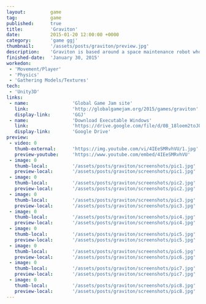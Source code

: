 ```yaml
---
layout: 		game
tag:			game
published:		true
title:  		'Graviton'
date:   		2015-01-20 12:00:00 +0000
category: 		'game ggj'
thumbnail:		'/assets/posts/graviton/preview.jpg'
description:	'Graviton is based around a space maintenance robot who must manipulate gravity to solve challenges and puzzles. The player starts off with gravity boots which allows them to traverse levels utilising slopes to change the direction of gravity. After finishing each level a new space-time manipulating ability is introduced to add more variation to the game. Such as: Anti-grav jump (inverting gravity at will), and Graviton bomb (Attracting physics objects using a localised gravity well).'
finished-date:	'January 30, 2015'
workedon:
 - 'Movement/Player'
 - 'Physics'
 - 'Gathering Models/Textures'
tech:
 - 'Unity3D'
links:
 - name:				'Global Game Jam site'
   link:				'http://globalgamejam.org/2015/games/graviton'
   display-link:		'GGJ'
 - name:				'Download Executable Windows'
   link:				'https://drive.google.com/file/d/0B_18loem2toJQkNtX0tHczlsRW8/view?usp=sharing'
   display-link:		'Google Drive'
preview:
 - video: 0
   thumb-external:		'https://img.youtube.com/vi/4IEeSMRvhVU/1.jpg'
   preview-youtube:		'https://www.youtube.com/embed/4IEeSMRvhVU'
 - image: 0
   thumb-local:			'/assets/posts/graviton/screenshots/pic1.jpg'
   preview-local:		'/assets/posts/graviton/screenshots/pic1.jpg'
 - image: 0
   thumb-local:			'/assets/posts/graviton/screenshots/pic2.jpg'
   preview-local:		'/assets/posts/graviton/screenshots/pic2.jpg'
 - image: 0
   thumb-local:			'/assets/posts/graviton/screenshots/pic3.jpg'
   preview-local:		'/assets/posts/graviton/screenshots/pic3.jpg'
 - image: 0
   thumb-local:			'/assets/posts/graviton/screenshots/pic4.jpg'
   preview-local:		'/assets/posts/graviton/screenshots/pic4.jpg'
 - image: 0
   thumb-local:			'/assets/posts/graviton/screenshots/pic5.jpg'
   preview-local:		'/assets/posts/graviton/screenshots/pic5.jpg'
 - image: 0
   thumb-local:			'/assets/posts/graviton/screenshots/pic6.jpg'
   preview-local:		'/assets/posts/graviton/screenshots/pic6.jpg'
 - image: 0
   thumb-local:			'/assets/posts/graviton/screenshots/pic7.jpg'
   preview-local:		'/assets/posts/graviton/screenshots/pic7.jpg'
 - image: 0
   thumb-local:			'/assets/posts/graviton/screenshots/pic8.jpg'
   preview-local:		'/assets/posts/graviton/screenshots/pic8.jpg'
---
```

